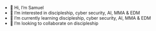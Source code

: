- 👋 Hi, I’m Samuel
- 👀 I’m interested in discipleship, cyber security, AI, MMA & EDM
- 🌱 I’m currently learning discipleship, cyber security, AI, MMA & EDM
- 💞️ I’m looking to collaborate on discipleship 


<!---
qmz24/qmz24 is a ✨ special ✨ repository because its `README.md` (this file) appears on your GitHub profile.
You can click the Preview link to take a look at your changes.
--->
